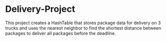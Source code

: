 # Delivery-Project

 This project creates a HashTable that stores package data for delivery on 3 trucks
 and uses the nearest neighbor to find the shortest distance between packages to deliver all packages before the deadline. 
